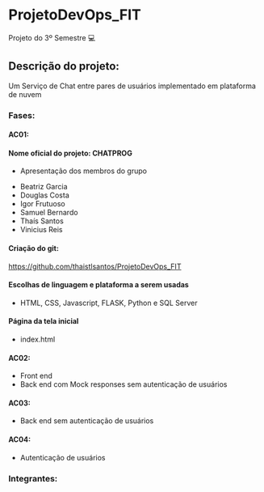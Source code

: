 # ProjetoDevOps_FIT

Projeto do 3º Semestre :computer:

## Descrição do projeto: 

Um Serviço de Chat entre pares de usuários implementado em plataforma de nuvem

### Fases:

#### AC01:

#### Nome oficial do projeto: CHATPROG
* Apresentação dos membros do grupo

- Beatriz Garcia
- Douglas Costa
- Igor Frutuoso
- Samuel Bernardo
- Thaís Santos
- Vinicius Reis

#### Criação do git: 
https://github.com/thaistlsantos/ProjetoDevOps_FIT

#### Escolhas de linguagem e plataforma a serem usadas
- HTML, CSS, Javascript, FLASK, Python e SQL Server

#### Página da tela inicial 
- index.html



#### AC02:

* Front end
* Back end com Mock responses sem autenticação de usuários

#### AC03:

* Back end sem autenticação de usuários

#### AC04:

* Autenticação de usuários




### Integrantes: 


